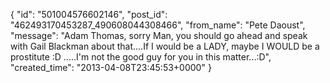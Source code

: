  {
   "id": "501004576602146",
   "post_id": "462493170453287_490608044308466",
   "from_name": "Pete Daoust",
   "message": "Adam Thomas, sorry Man, you should go ahead and speak with Gail Blackman about that....If I would be a LADY, maybe I WOULD be a prostitute :D .....I'm not the good guy for you in this matter...:D",
   "created_time": "2013-04-08T23:45:53+0000"
 }
